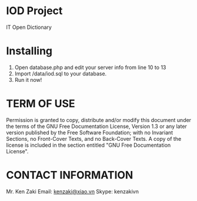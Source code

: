 IOD Project
===
IT Open Dictionary

Installing
============================
1. Open database.php and edit your server info from line 10 to 13
2. Import /data/iod.sql to your database.
3. Run it now!


TERM OF USE
=================================
Permission is granted to copy, distribute and/or modify this document
under the terms of the GNU Free Documentation License, Version 1.3
or any later version published by the Free Software Foundation;
with no Invariant Sections, no Front-Cover Texts, and no Back-Cover Texts.
A copy of the license is included in the section entitled "GNU Free Documentation License".


CONTACT INFORMATION
================================
Mr. Ken Zaki
Email: kenzaki@xiao.vn
Skype: kenzakivn

